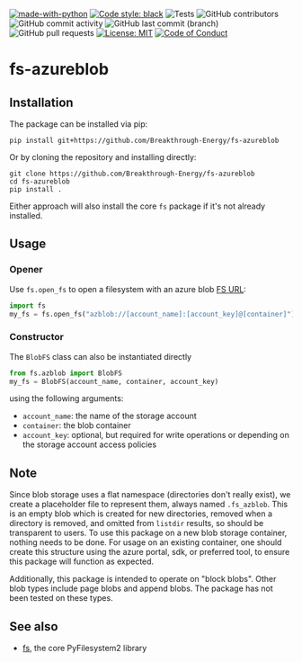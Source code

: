 [![made-with-python](https://img.shields.io/badge/Made%20with-Python-1f425f.svg)](https://www.python.org/)
[![Code style: black](https://img.shields.io/badge/code%20style-black-000000.svg)](https://github.com/psf/black)
![Tests](https://github.com/Breakthrough-Energy/fs-azureblob/workflows/Tests/badge.svg)
![GitHub contributors](https://img.shields.io/github/contributors/Breakthrough-Energy/fs-azureblob?logo=GitHub)
![GitHub commit activity](https://img.shields.io/github/commit-activity/m/Breakthrough-Energy/fs-azureblob?logo=GitHub)
![GitHub last commit (branch)](https://img.shields.io/github/last-commit/Breakthrough-Energy/fs-azureblob/main?logo=GitHub)
![GitHub pull requests](https://img.shields.io/github/issues-pr/Breakthrough-Energy/fs-azureblob?logo=GitHub)
[![License: MIT](https://img.shields.io/badge/License-MIT-yellow.svg)](https://opensource.org/licenses/MIT)
[![Code of Conduct](https://img.shields.io/badge/code%20of-conduct-ff69b4.svg?style=flat)](https://breakthrough-energy.github.io/docs/communication/code_of_conduct.html)

# fs-azureblob

## Installation

The package can be installed via pip:
```
pip install git+https://github.com/Breakthrough-Energy/fs-azureblob
```

Or by cloning the repository and installing directly:
```
git clone https://github.com/Breakthrough-Energy/fs-azureblob
cd fs-azureblob
pip install .
```
Either approach will also install the core `fs` package if it's not already installed.

## Usage

### Opener

Use `fs.open_fs` to open a filesystem with an azure blob
[FS URL](https://docs.pyfilesystem.org/en/latest/openers.html):

```python
import fs
my_fs = fs.open_fs("azblob://[account_name]:[account_key]@[container]")
```

### Constructor

The `BlobFS` class can also be instantiated directly

```python
from fs.azblob import BlobFS
my_fs = BlobFS(account_name, container, account_key)
```

using the following arguments:

- `account_name`: the name of the storage account
- `container`: the blob container
- `account_key`: optional, but required for write operations or depending on the storage account access policies

## Note
Since blob storage uses a flat namespace (directories don't really exist), we create a
placeholder file to represent them, always named `.fs_azblob`. This is an empty blob
which is created for new directories, removed when a directory is removed, and omitted
from `listdir` results, so should be transparent to users. To use this package on a new
blob storage container, nothing needs to be done. For usage on an existing container,
one should create this structure using the azure portal, sdk, or preferred tool, to
ensure this package will function as expected.

Additionally, this package is intended to operate on "block blobs". Other blob types
include page blobs and append blobs. The package has not been tested on these types.


## See also

-   [fs](https://github.com/Pyfilesystem/pyfilesystem2), the core
    PyFilesystem2 library
